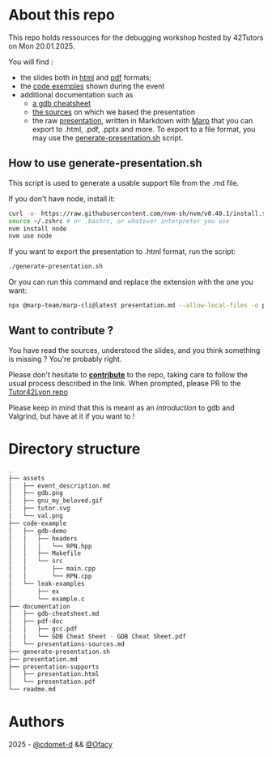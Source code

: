 # About this repo
This repo holds ressources for the debugging workshop hosted by 42Tutors on Mon 20.01.2025. 

You will find :
- the slides both in [html](presentation-supports/presentation.html) and [pdf](presentation-supports/presentation.pdf) formats;
- the [code exemples](code-example) shown during the event
- additional documentation such as
	- [a gdb cheatsheet](documentation/gdb-cheatsheet.md)
	- [the sources](documentation/presentations-sources.md) on which we based the presentation
	- the raw [presentation](presentation.md), written in Markdown with [Marp](https://github.com/marp-team/marp-cli) that you can export to .html, .pdf, .pptx and more. To export to a file format, you may use the [generate-presentation.sh](#how-to-use) script.

## How to use generate-presentation.sh
This script is used to generate a usable support file from the .md file. 

If you don't have node, install it:
```bash
curl -o- https://raw.githubusercontent.com/nvm-sh/nvm/v0.40.1/install.sh | bash
source ~/.zshrc # or .bashrc, or whatever interpreter you use
nvm install node
nvm use node
```
If you want to export the presentation to .html format, run the script: 
```bash
./generate-presentation.sh
```
Or you can run this command and replace the extension with the one you want:
```bash
npx @marp-team/marp-cli@latest presentation.md --allow-local-files -o presentation-supports/presentation.<html|pdf|pptx> 
```

## Want to contribute ? 
You have read the sources, understood the slides, and you think something is missing ? You're probably right. 

Please don't hesitate to **[contribute](https://docs.github.com/en/get-started/exploring-projects-on-github/contributing-to-a-project)** to the repo, taking care to follow the usual process described in the link. When prompted, please PR to the [Tutor42Lyon repo](https://github.com/Tutors42Lyon/debug-workshop/edit/main/readme.md)

Please keep in mind that this is meant as an _introduction_ to gdb and Valgrind, but have at it if you want to !

# Directory structure
```bash
.
├── assets
│   ├── event_description.md
│   ├── gdb.png
│   ├── gnu_my_beloved.gif
│   ├── tutor.svg
│   └── val.png
├── code-example
│   ├── gdb-demo
│   │   ├── headers
│   │   │   └── RPN.hpp
│   │   ├── Makefile
│   │   └── src
│   │       ├── main.cpp
│   │       └── RPN.cpp
│   └── leak-examples
│       ├── ex
│       └── example.c
├── documentation
│   ├── gdb-cheatsheet.md
│   ├── pdf-doc
│   │   ├── gcc.pdf
│   │   └── GDB Cheat Sheet - GDB Cheat Sheet.pdf
│   └── presentations-sources.md
├── generate-presentation.sh
├── presentation.md
├── presentation-supports
│   ├── presentation.html
│   └── presentation.pdf
└── readme.md

```
# Authors
2025 - [@cdomet-d](https://github.com/cdomet-d) && [@Ofacy](https://github.com/Ofacy)
